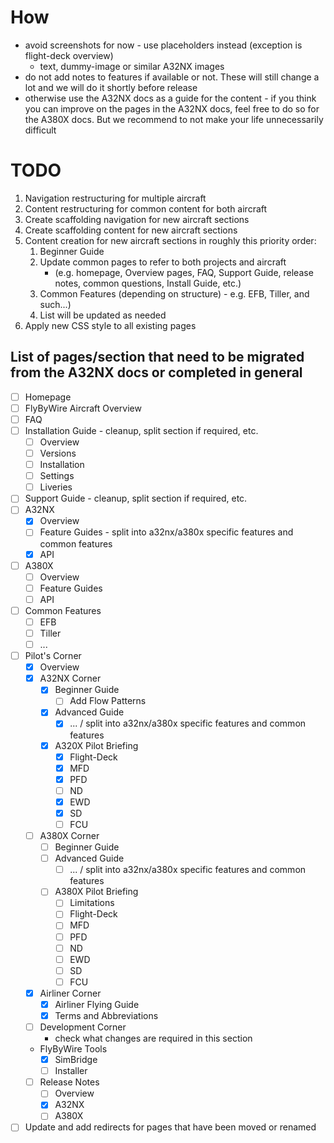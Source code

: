 # How

- avoid screenshots for now - use placeholders instead (exception is flight-deck overview)   
  - text, dummy-image or similar A32NX images
- do not add notes to features if available or not. These will still change a lot and we will do it 
  shortly before release
- otherwise use the A32NX docs as a guide for the content - if you think you can improve on the pages 
  in the A32NX docs, feel free to do so for the A380X docs. But we recommend to not make your life 
  unnecessarily difficult

# TODO

1. Navigation restructuring for multiple aircraft
2. Content restructuring for common content for both aircraft
3. Create scaffolding navigation for new aircraft sections
4. Create scaffolding content for new aircraft sections
5. Content creation for new aircraft sections in roughly this priority order:
   1. Beginner Guide 
   2. Update common pages to refer to both projects and aircraft 
      - (e.g. homepage, Overview pages, FAQ, Support Guide, release notes, common questions, Install Guide, etc.)
   3. Common Features (depending on structure) - e.g. EFB, Tiller, and such...)
   4. List will be updated as needed
6. Apply new CSS style to all existing pages


## List of pages/section that need to be migrated from the A32NX docs or completed in general

- [ ] Homepage
- [ ] FlyByWire Aircraft Overview
- [ ] FAQ
- [ ] Installation Guide - cleanup, split section if required, etc.
  - [ ] Overview
  - [ ] Versions
  - [ ] Installation
  - [ ] Settings
  - [ ] Liveries
- [ ] Support Guide - cleanup, split section if required, etc.
- [ ] A32NX
  - [x] Overview 
  - [ ] Feature Guides - split into a32nx/a380x specific features and common features
  - [x] API
- [ ] A380X
  - [ ] Overview
  - [ ] Feature Guides
  - [ ] API
- [ ] Common Features
  - [ ] EFB
  - [ ] Tiller
  - [ ] ...
- [ ] Pilot's Corner
  - [x] Overview 
  - [x] A32NX Corner
    - [x] Beginner Guide
      - [ ] Add Flow Patterns
    - [x] Advanced Guide
      - [x] ... / split into a32nx/a380x specific features and common features
    - [x] A320X Pilot Briefing
      - [x] Flight-Deck
      - [x] MFD
      - [x] PFD
      - [ ] ND
      - [x] EWD
      - [x] SD
      - [ ] FCU
  - [ ] A380X Corner
    - [ ] Beginner Guide
    - [ ] Advanced Guide
      - [ ] ... / split into a32nx/a380x specific features and common features
    - [ ] A380X Pilot Briefing
      - [ ] Limitations 
      - [ ] Flight-Deck
      - [ ] MFD
      - [ ] PFD
      - [ ] ND
      - [ ] EWD
      - [ ] SD
      - [ ] FCU
  - [x] Airliner Corner
    - [x] Airliner Flying Guide
    - [x] Terms and Abbreviations 
  - [ ] Development Corner
    - check what changes are required in this section
  - FlyByWire Tools
    - [x] SimBridge
    - [ ] Installer
  - [ ] Release Notes
    - [ ] Overview 
    - [x] A32NX
    - [ ] A380X

- [ ] Update and add redirects for pages that have been moved or renamed